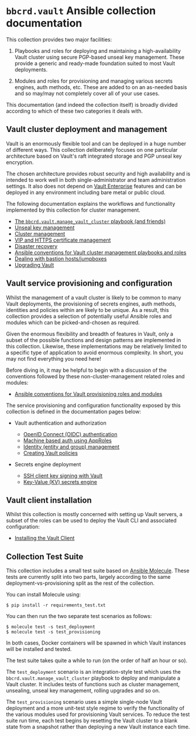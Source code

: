 `bbcrd.vault` Ansible collection documentation
==============================================

This collection provides two major facilities:

1. Playbooks and roles for deploying and maintaining a high-availability Vault
   cluster using secure PGP-based unseal key management. These provide a
   generic and ready-made foundation suited to most Vault deployments.

2. Modules and roles for provisioning and managing various secrets engines,
   auth methods, etc. These are added to on an as-needed basis and so may/may
   not completely cover all of your use cases.

This documentation (and indeed the collection itself) is broadly divided
according to which of these two categories it deals with.


Vault cluster deployment and management
---------------------------------------

Vault is an enormously flexible tool and can be deployed in a huge number of
different ways. This collection deliberately focuses on one particular
architecture based on Vault's raft integrated storage and PGP unseal key
encryption.

The chosen architecture provides robust security and high availability and is
intended to work well in both single-administrator and team administration
settings.  It also does not depend on [Vault
Enterprise](https://developer.hashicorp.com/vault/docs/enterprise) features and
can be deployed in any environment including bare metal or public cloud.

The following documentation explains the workflows and functionality
implemented by this collection for cluster management.

* [The `bbcrd.vault.manage_vault_cluster` playbook (and friends)](./manage_vault_cluster_playbook.md)
* [Unseal key management](./unseal_key_management.md)
* [Cluster management](./cluster_management.md)
* [VIP and HTTPS certificate management](./vip_and_https_certificate_management.md)
* [Disaster recovery](./disaster_recovery.md)
* [Ansible conventions for Vault cluster management playbooks and
  roles](./ansible_cluster_management_conventions.md)
* [Dealing with bastion hosts/jumpboxes](./bastion_hosts.md)
* [Upgrading Vault](./upgrades.md)


Vault service provisioning and configuration
--------------------------------------------

Whilst the management of a vault cluster is likely to be common to many Vault
deployments, the provisioning of secrets engines, auth methods, identities and
policies within are likely to be unique. As a result, this collection provides a
selection of potentially useful Ansible roles and modules which can be
picked-and-chosen as required.

Given the enormous flexibility and breadth of features in Vault, only a subset
of the possible functions and design patterns are implemented in this
collection.  Likewise, these implementations may be relatively limited to a
specific type of application to avoid enormous complexity. In short, you may
not find everything you need here!

Before diving in, it may be helpful to begin with a discussion of the
conventions followed by these non-cluster-management related roles and modules:

* [Ansible conventions for Vault provisioning roles and
  modules](./ansible_provisioning_conventions.md)

The service provisioning and configuration functionality exposed by this
collection is defined in the documentation pages below:

* Vault authentication and authorization
  * [OpenID Connect (OIDC) authentication](./oidc_auth.md)
  * [Machine based auth using AppRoles](./machine_approle_auth.md)
  * [Identity (entity and group) management](./identity_modules.md)
  * [Creating Vault policies](./creating_policies.md)

* Secrets engine deployment
  * [SSH client key signing with Vault](./ssh_client_key_signing.md)
  * [Key-Value (KV) secrets engine](./kv.md)


Vault client installation
-------------------------

Whilst this collection is mostly concerned with setting up Vault servers, a
subset of the roles can be used to deploy the Vault CLI and associated
configuration:

* [Installing the Vault Client](./vault_client.md)



Collection Test Suite
---------------------

This collection includes a small test suite based on [Ansible
Molecule](https://ansible.readthedocs.io/projects/molecule/). These tests are
currently split into two parts, largely according to the same
deployment-vs-provisioning split as the rest of the collection.

You can install Molecule using:

    $ pip install -r requirements_test.txt

You can then run the two separate test scenarios as follows:

    $ molecule test -s test_deployment
    $ molecule test -s test_provisioning

In both cases, Docker containers will be spawned in which Vault instances will
be installed and tested.

The test suite takes quite a while to run (on the order of half an hour or so).

The `test_deployment` scenario is an integration-style test which uses the
`bbcrd.vault.manage_vault_cluster` playbook to deploy and manipulate a Vault
cluster. It includes tests of functions such as cluster management, unsealing,
unseal key management, rolling upgrades and so on.

The `test_provisioning` scenario uses a simple single-node Vault deployment and
a more unit-test style regime to verify the functionality of the various
modules used for provisioning Vault services. To reduce the test suite run
time, each test begins by resetting the Vault cluster to a blank state from a
snapshot rather than deploying a new Vault instance each time.
